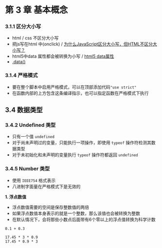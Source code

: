 # 第 3 章 基本概念

### 3.1.1 区分大小写

* html / css 不区分大小写
* 把js写在html 中(onclick) / [为什么JavaScript区分大小写，但HTML不区分大小写？](https://www.nhooo.com/note/qa0kkq.html)
* html5中data 属性都会被转换为小写 / [html5 data属性](http://studyofnet.com/news/964.html)
* [.data()](https://api.jquery.com/data/)

### 3.1.4 严格模式

* 要在整个脚本中启用严格模式，可以在顶部添加代码`"use strict"`
* 在函数内部的上方包含这条编译指示，也可以指定函数在严格模式下执行


## 3.4 数据类型

### 3.4.2 Undefined 类型

* 只有一个值 `undefined`
* 对于尚未声明过的变量，只能执行一项操作，即使用 `typeof` 操作符检测其数据类型
* 对于未初始化和未声明的变量执行 `typeof` 操作符都返回  `undefined`


### 3.4.5 Number 类型

* 使用 `IEEE754` 格式表示
* 八进制字面量在严格模式下是无效的


**1. 浮点数值**

* 浮点数值需要的空间是保存整数值的两倍
* 如果浮点数值本身表示的就是一个整数，那么该值也会被转换为整数
* 在默认情况下，会将那些小数点后面带有6个零以上的浮点值转换为科学计数

```
0.1 + 0.3

17.45 * 3 * 0.9
17.45 * 0.9 * 3
